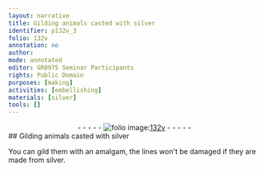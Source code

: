 ```yaml
---
layout: narrative
title: Gilding animals casted with silver
identifier: p132v_3
folio: 132v
annotation: no
author:
mode: annotated
editor: GR8975 Seminar Participants
rights: Public Domain
purposes: [making]
activities: [embellishing]
materials: [silver]
tools: []
---
```


 <div class="folio" align="center">- - - - - <a href="http://gallica.bnf.fr/ark:/12148/btv1b10500001g/f270.item.r=" target="_blank"><img src="https://cu-mkp.github.io/GR8975-edition/assets/photo-icon.png" alt="folio image: " style="display:inline-block; margin-bottom:-3px;"/>132v</a> - - - - - </div> 
## Gilding animals casted with <span class="material">silver</span>

  <span class="activity"></span> 
 You can gild them with an amalgam, the lines won't be damaged if they are made from <span class="material">silver</span>. 
 